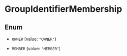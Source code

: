 

# GroupIdentifierMembership

## Enum


* `OWNER` (value: `"OWNER"`)

* `MEMBER` (value: `"MEMBER"`)



